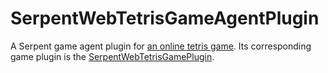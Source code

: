 # SerpentWebTetrisGameAgentPlugin
A Serpent game agent plugin for [an online tetris game](https://tetris.com/play-tetris). Its corresponding game plugin is the [SerpentWebTetrisGamePlugin](https://github.com/TeddyHartanto/SerpentWebTetrisGamePlugin).
